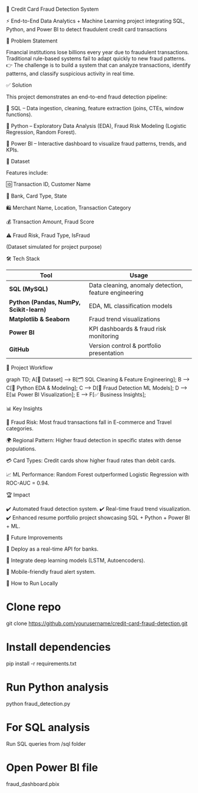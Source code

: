🚨 Credit Card Fraud Detection System

⚡ End-to-End Data Analytics + Machine Learning project integrating SQL, Python, and Power BI to detect fraudulent credit card transactions

📌 Problem Statement

Financial institutions lose billions every year due to fraudulent transactions. Traditional rule-based systems fail to adapt quickly to new fraud patterns.
👉 The challenge is to build a system that can analyze transactions, identify patterns, and classify suspicious activity in real time.

✅ Solution

This project demonstrates an end-to-end fraud detection pipeline:

🔹 SQL – Data ingestion, cleaning, feature extraction (joins, CTEs, window functions).

🔹 Python – Exploratory Data Analysis (EDA), Fraud Risk Modeling (Logistic Regression, Random Forest).

🔹 Power BI – Interactive dashboard to visualize fraud patterns, trends, and KPIs.

📂 Dataset

Features include:

🆔 Transaction ID, Customer Name

🏦 Bank, Card Type, State

🛍️ Merchant Name, Location, Transaction Category

💰 Transaction Amount, Fraud Score

⚠️ Fraud Risk, Fraud Type, IsFraud

(Dataset simulated for project purpose)

🛠️ Tech Stack

| Tool                                     | Usage                                                 |
| ---------------------------------------- | ----------------------------------------------------- |
| **SQL (MySQL)**                          | Data cleaning, anomaly detection, feature engineering |
| **Python (Pandas, NumPy, Scikit-learn)** | EDA, ML classification models                         |
| **Matplotlib & Seaborn**                 | Fraud trend visualizations                            |
| **Power BI**                             | KPI dashboards & fraud risk monitoring                |
| **GitHub**                               | Version control & portfolio presentation              |

🚀 Project Workflow

graph TD;
    A[📂 Dataset] --> B[🗂 SQL Cleaning & Feature Engineering];
    B --> C[🐍 Python EDA & Modeling];
    C --> D[🤖 Fraud Detection ML Models];
    D --> E[📊 Power BI Visualization];
    E --> F[✅ Business Insights];

📊 Key Insights

🔎 Fraud Risk: Most fraud transactions fall in E-commerce and Travel categories.

🌍 Regional Pattern: Higher fraud detection in specific states with dense populations.

💳 Card Types: Credit cards show higher fraud rates than debit cards.

📈 ML Performance: Random Forest outperformed Logistic Regression with ROC-AUC = 0.94.

🏆 Impact

✔️ Automated fraud detection system.
✔️ Real-time fraud trend visualization.
✔️ Enhanced resume portfolio project showcasing SQL + Python + Power BI + ML.

🔮 Future Improvements

🔧 Deploy as a real-time API for banks.

🧠 Integrate deep learning models (LSTM, Autoencoders).

📱 Mobile-friendly fraud alert system.

🚀 How to Run Locally

# Clone repo
git clone https://github.com/yourusername/credit-card-fraud-detection.git

# Install dependencies
pip install -r requirements.txt

# Run Python analysis
python fraud_detection.py

# For SQL analysis
Run SQL queries from /sql folder

# Open Power BI file
fraud_dashboard.pbix

